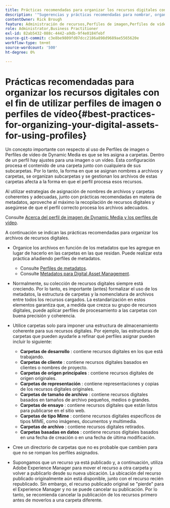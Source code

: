 ```yaml
---
title: Prácticas recomendadas para organizar los recursos digitales con el fin de utilizar Perfiles de imagen o Perfiles de vídeo de Dynamic Media
description: '"Sugerencias y prácticas recomendadas para nombrar, organizar y administrar archivos de imagen y archivos de recursos de vídeo de Dynamic Media".'
contentOwner: Rick Brough
feature: Administración de recursos,Perfiles de imagen,Perfiles de vídeo
role: Administrator,Business Practitioner
exl-id: 82ab5432-088c-4442-a9db-9f4e0184febf
source-git-commit: c3e8be9809fd07dcc2186a898d9689ae5565620e
workflow-type: tm+mt
source-wordcount: '500'
ht-degree: 0%

---
```


# Prácticas recomendadas para organizar los recursos digitales con el fin de utilizar perfiles de imagen o perfiles de vídeo{#best-practices-for-organizing-your-digital-assets-for-using-profiles}

Un concepto importante con respecto al uso de Perfiles de imagen o Perfiles de vídeo de Dynamic Media es que se les asigna a carpetas. Dentro de un perfil hay ajustes para una imagen o un vídeo. Esta configuración procesa el contenido de una carpeta junto con cualquiera de sus subcarpetas. Por lo tanto, la forma en que se asignan nombres a archivos y carpetas, se organizan subcarpetas y se gestionan los archivos de estas carpetas afecta a la forma en que el perfil procesa esos recursos.

Al utilizar estrategias de asignación de nombres de archivos y carpetas coherentes y adecuadas, junto con prácticas recomendadas en materia de metadatos, aproveche al máximo la recopilación de recursos digitales y asegúrese de que el perfil correcto procesa los archivos adecuados.

Consulte [Acerca del perfil de imagen de Dynamic Media y los perfiles de vídeo](about-image-video-profiles.md).

A continuación se indican las prácticas recomendadas para organizar los archivos de recursos digitales.

* Organice los archivos en función de los metadatos que les agregue en lugar de hacerlo en las carpetas en las que residan. Puede realizar esta práctica añadiendo perfiles de metadatos.

   * Consulte [Perfiles de metadatos](/help/assets/metadata-profiles.md).
   * Consulte [Metadatos para Digital Asset Management](/help/assets/manage-metadata.md).

* Normalmente, su colección de recursos digitales siempre está creciendo. Por lo tanto, es importante (antes) formalizar el uso de los metadatos, la estructura de carpetas y la nomenclatura de archivos entre todos los recursos cargados. La estandarización en estos elementos garantiza que, a medida que crezca su grupo de recursos digitales, puede aplicar perfiles de procesamiento a las carpetas con buena precisión y coherencia.
* Utilice carpetas solo para imponer una estructura de almacenamiento coherente para sus recursos digitales. Por ejemplo, las estructuras de carpetas que pueden ayudarle a refinar qué perfiles asignar pueden incluir lo siguiente:

   * **Carpetas de desarrollo** : contiene recursos digitales en los que está trabajando.
   * **Carpetas de cliente** : contiene recursos digitales basados en clientes o nombres de proyecto.
   * **Carpetas de origen principales** : contiene recursos digitales de origen originales.
   * **Carpetas de representación** : contiene representaciones y copias de los recursos digitales originales.
   * **Carpetas de tamaño de archivo** : contiene recursos digitales basados en tamaños de archivo pequeños, medios o grandes.
   * **Carpetas de ensayo** : contiene recursos digitales que están listos para publicarse en el sitio web.
   * **Carpetas de tipo Mime** : contiene recursos digitales específicos de tipos MIME, como imágenes, documentos y multimedia.
   * **Carpetas de archivo** : contiene recursos digitales retirados.
   * **Carpetas basadas en datos** : contiene recursos digitales basados en una fecha de creación o en una fecha de última modificación.

* Cree un directorio de carpetas que no es probable que cambien para que no se rompan los perfiles asignados.
* Supongamos que un recurso ya está publicado y, a continuación, utiliza Adobe Experience Manager para mover el recurso a otra carpeta y volver a publicarlo desde su nueva ubicación. La ubicación del recurso publicado originalmente aún está disponible, junto con el recurso recién republicado. Sin embargo, el recurso publicado original se &quot;pierde&quot; para el Experience Manager y no se puede cancelar su publicación. Por lo tanto, se recomienda cancelar la publicación de los recursos primero antes de moverlos a una carpeta diferente.
